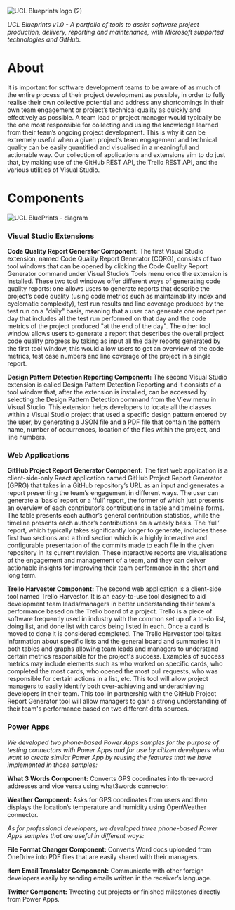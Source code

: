 ![UCL Blueprints logo (2)](https://user-images.githubusercontent.com/63431277/189603730-67ee9a48-af09-4fdf-9305-76fbaa3964ec.png)


*UCL Blueprints  v1.0 - A portfolio of tools to assist software project production, delivery, reporting and maintenance, with Microsoft supported technologies and GitHub.*

# About
It is important for software development teams to be aware of as much of the entire process of their project development as possible, in order to fully realise their own collective potential and address any shortcomings in their own team engagement or project’s technical quality as quickly and effectively as possible. A team lead or project manager would typically be the one most responsible for collecting and using the knowledge learned from their team’s ongoing project development. This is why it can be extremely useful when a given project’s team engagement and technical quality can be easily quantified and visualised in a meaningful and actionable way. Our collection of applications and extensions aim to do just that, by making use of the GitHub REST API, the Trello REST API, and the various utilities of Visual Studio.

# Components 
![UCL BluePrints - diagram](https://user-images.githubusercontent.com/63431277/189630169-8f2e1806-0cd0-4fd0-893d-d921d3fe2bb3.png)

### Visual Studio Extensions
**Code Quality Report Generator Component:** The first Visual Studio extension, named Code Quality Report Generator (CQRG), consists of two tool windows that can be opened by clicking the Code Quality Report Generator command under Visual Studio’s Tools menu once the extension is installed. These two tool windows offer different ways of generating code quality reports: one allows users to generate reports that describe the project’s code quality (using code metrics such as maintainability index and cyclomatic complexity), test run results and line coverage produced by the test run on a "daily" basis, meaning that a user can generate one report per day that includes all the test run performed on that day and the code metrics of the project produced "at the end of the day". The other tool window allows users to generate a report that describes the overall project code quality progress by taking as input all the daily reports generated by the first tool window, this would allow users to get an overview of the code metrics, test case numbers and line coverage of the project in a single report.

**Design Pattern Detection Reporting Component:** The second Visual Studio extension is called Design Pattern Detection Reporting and it consists of a tool window that, after the extension is installed, can be accessed by selecting the Design Pattern Detection command from the View menu in Visual Studio. This extension helps developers to locate all the classes within a Visual Studio project that used a specific design pattern entered by the user, by generating a JSON file and a PDF file that contain the pattern name, number of occurrences, location of the files within the project, and line numbers.

### Web Applications
**GitHub Project Report Generator Component:** The first web application is a client-side-only React application named GitHub Project Report Generator (GPRG) that takes in a GitHub repository’s URL as an input and generates a report presenting the team’s engagement in different ways. The user can generate a ‘basic’ report or a ‘full’ report, the former of which just presents an overview of each contributor’s contributions in table and timeline forms. The table presents each author’s general contribution statistics, while the timeline presents each author’s contributions on a weekly basis. The ‘full’ report, which typically takes significantly longer to generate, includes these first two sections and a third section which is a highly interactive and configurable presentation of the commits made to each file in the given repository in its current revision. These interactive reports are visualisations of the engagement and management of a team, and they can deliver actionable insights for improving their team performance in the short and long term.

**Trello Harvester Component:** The second web application is a client-side tool named Trello Harvestor. It is an easy-to-use tool designed to aid development team leads/managers in better understanding their team's performance based on the Trello board of a project. Trello is a piece of software frequently used in industry with the common set up of a to-do list, doing list, and done list with cards being listed in each. Once a card is moved to done it is considered completed. The Trello Harvestor tool takes information about specific lists and the general board and summaries it in both tables and graphs allowing team leads and managers to understand certain metrics responsible for the project's success. Examples of success metrics may include elements such as who worked on specific cards, who completed the most cards, who opened the most pull requests, who was responsible for certain actions in a list, etc. This tool will allow project managers to easily identify both over-achieving and underachieving developers in their team. This tool in partnership with the GitHub Project Report Generator tool will allow managers to gain a strong understanding of their team's performance based on two different data sources.

### Power Apps
*We developed two phone-based Power Apps samples for the purpose of testing connectors with Power Apps and for use by citizen developers who want to create similar Power App by reusing the features that we have implemented in those samples:*

**What 3 Words Component:** Converts GPS coordinates into three-word addresses and vice versa using what3words connector. 

**Weather Component:** Asks for GPS coordinates from users and then displays the location’s temperature and humidity using OpenWeather connector.

*As for professional developers, we developed three phone-based Power Apps samples that are useful in different ways:*

**File Format Changer Component:** Converts Word docs uploaded from OneDrive into PDF files that are easily shared with their managers.

**item Email Translator Component:** Communicate with other foreign developers easily by sending emails written in the receiver’s language. 

**Twitter Component:** Tweeting out projects or finished milestones directly from Power Apps.
